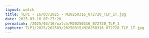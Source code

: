```yaml
---
layout: watch
title: TLP1 - 16/03/2025 - M20250316_072720_TLP_1T.jpg
date: 2025-03-16 07:27:20
permalink: /2025/03/16/watch/M20250316_072720_TLP_1
capture: TLP1/2025/202503/20250315/M20250316_072720_TLP_1T.jpg
---
```

